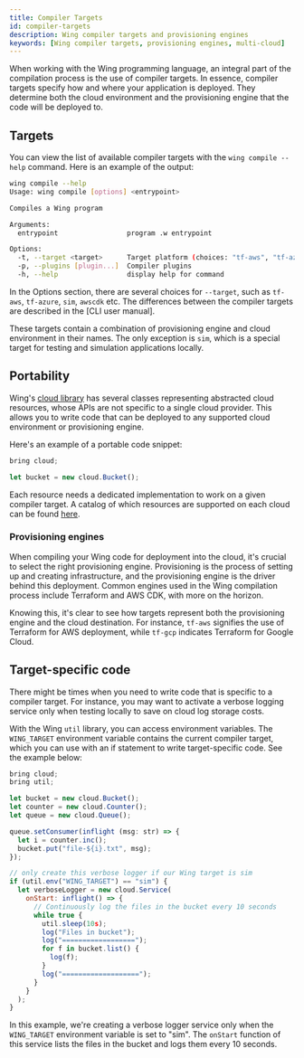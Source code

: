 ```yaml
---
title: Compiler Targets
id: compiler-targets
description: Wing compiler targets and provisioning engines
keywords: [Wing compiler targets, provisioning engines, multi-cloud]
---
```


When working with the Wing programming language, an integral part of the compilation process is the use of compiler targets. In essence, compiler targets specify how and where your application is deployed. They determine both the cloud environment and the provisioning engine that the code will be deployed to.

## Targets

You can view the list of available compiler targets with the `wing compile --help` command. Here is an example of the output:

```sh
wing compile --help
Usage: wing compile [options] <entrypoint>

Compiles a Wing program

Arguments:
  entrypoint                 program .w entrypoint

Options:
  -t, --target <target>      Target platform (choices: "tf-aws", "tf-azure", "tf-gcp", "sim", "awscdk", default: "sim")
  -p, --plugins [plugin...]  Compiler plugins
  -h, --help                 display help for command
```

In the Options section, there are several choices for `--target`, such as `tf-aws`, `tf-azure`, `sim`, `awscdk` etc.
The differences between the compiler targets are described in the [CLI user manual].

These targets contain a combination of provisioning engine and cloud environment in their names. The only exception is `sim`, which is a special target for testing and simulation applications locally.

## Portability

Wing's [cloud library](../04-standard-library/01-cloud) has several classes representing abstracted cloud resources, whose APIs are not specific to a single cloud provider. This allows you to write code that can be deployed to any supported cloud environment or provisioning engine.

Here's an example of a portable code snippet:

```js
bring cloud;

let bucket = new cloud.Bucket();
```

Each resource needs a dedicated implementation to work on a given compiler target.
A catalog of which resources are supported on each cloud can be found [here](../04-standard-library/03-winglang-support-matrix).

### Provisioning engines

When compiling your Wing code for deployment into the cloud, it's crucial to select the right provisioning engine. Provisioning is the process of setting up and creating infrastructure, and the provisioning engine is the driver behind this deployment. Common engines used in the Wing compilation process include Terraform and AWS CDK, with more on the horizon.

Knowing this, it's clear to see how targets represent both the provisioning engine and the cloud destination. For instance, `tf-aws` signifies the use of Terraform for AWS deployment, while `tf-gcp` indicates Terraform for Google Cloud.

## Target-specific code

There might be times when you need to write code that is specific to a compiler target. For instance, you may want to activate a verbose logging service only when testing locally to save on cloud log storage costs.

With the Wing `util` library, you can access environment variables. The `WING_TARGET` environment variable contains the current compiler target, which you can use with an if statement to write target-specific code. See the example below:

```js
bring cloud;
bring util;

let bucket = new cloud.Bucket();
let counter = new cloud.Counter();
let queue = new cloud.Queue();

queue.setConsumer(inflight (msg: str) => {
  let i = counter.inc();
  bucket.put("file-${i}.txt", msg);
});

// only create this verbose logger if our Wing target is sim
if (util.env("WING_TARGET") == "sim") {
  let verboseLogger = new cloud.Service(
    onStart: inflight() => {
      // Continuously log the files in the bucket every 10 seconds
      while true {
        util.sleep(10s);
        log("Files in bucket");
        log("==================");
        for f in bucket.list() {
          log(f);
        }
        log("===================");
      }
    }
  );
}
```

In this example, we're creating a verbose logger service only when the `WING_TARGET` environment variable is set to "sim". The `onStart` function of this service lists the files in the bucket and logs them every 10 seconds.